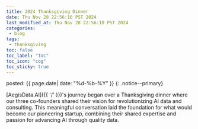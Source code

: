 ```yaml
---
title: 2024 Thanksgiving Dinner
date: Thu Nov 28 22:56:10 PST 2024  
last_modified_at: Thu Nov 28 22:56:10 PST 2024  
categories:
 - blog
tags:
 - thanksgiving
toc: false
toc_label: "ToC"
toc_icon: "cog"
toc_sticky: true
---
```


<head>
	<link rel="stylesheet" href="/resource/styles.css">
</head>

posted: {{ page.date| date: "%d-%b-%Y" }}
{: .notice--primary}

[AegisData.AI]({{ '/' }})'s
journey began over a Thanksgiving dinner
where our three co-founders shared their vision for revolutionizing AI data and consulting.
This meaningful conversation laid the foundation for what would become our pioneering startup,
combining their shared expertise and passion for advancing AI through quality data.


